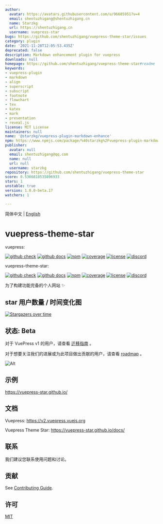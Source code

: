 ```yaml
---
author:
  avatar: https://avatars.githubusercontent.com/u/96685951?v=4
  email: shentuzhigang@shentuzhigang.cn
  name: Starzkg
  url: https://shentuzhigang.cn
  username: vuepress-star
bugs: https://github.com/shentuzhigang/vuepress-theme-star/issues
category: plugin
date: '2021-11-28T12:05:53.435Z'
deprecated: false
description: Markdown enhancement plugin for vuepress
downloads: null
homepage: https://github.com/shentuzhigang/vuepress-theme-star#readme
keywords:
- vuepress-plugin
- markdown
- align
- superscript
- subscript
- footnote
- flowchart
- tex
- katex
- mark
- presentation
- reveal.js
license: MIT License
maintainers: null
name: '@starzkg/vuepress-plugin-markdown-enhance'
npm: https://www.npmjs.com/package/%40starzkg%2Fvuepress-plugin-markdown-enhance
publisher:
  avatar: null
  email: shentuzhigang@qq.com
  name: null
  url: null
  username: starzkg
repository: https://github.com/shentuzhigang/vuepress-theme-star
score: 0.5366818535896933
stars: 1
unstable: true
version: 1.0.0-beta.17
watchers: 1

---
```



简体中文 | [English](README.en.md)

# vuepress-theme-star

vuepress:

[![github check](https://github.com/vuepress/vuepress-next/workflows/check/badge.svg)](https://github.com/vuepress/vuepress-next/actions?query=workflow%3Acheck)
[![github docs](https://github.com/vuepress/vuepress-next/workflows/docs/badge.svg)](https://github.com/vuepress/vuepress-next/actions?query=workflow%3Adocs)
[![npm](https://badgen.net/npm/v/vuepress/next)](https://www.npmjs.com/package/vuepress)
[![coverage](https://coveralls.io/repos/github/vuepress/vuepress-next/badge.svg?branch=main)](https://coveralls.io/github/vuepress/vuepress-next?branch=main)
[![license](https://badgen.net/github/license/vuepress/vuepress-next)](https://github.com/vuepress/vuepress-next/blob/main/LICENSE)
[![discord](https://badgen.net/discord/online-members/ptFjefy6H5?icon=discord&label=discord)](https://discord.gg/ptFjefy6H5)

vuepress-theme-star:

[![github check](https://github.com/vuepress-star/vuepress-theme-star/workflows/check/badge.svg)](https://github.com/vuepress-star/vuepress-theme-star/actions?query=workflow%3Acheck)
[![github docs](https://github.com/vuepress-star/vuepress-theme-star/workflows/docs/badge.svg)](https://github.com/vuepress-star/vuepress-theme-star/actions?query=workflow%3Adocs)
[![npm](https://badgen.net/npm/v/@starzkg/vuepress-theme-star/next)](https://www.npmjs.com/package/@starzkg/vuepress-theme-star)
[![coverage](https://coveralls.io/repos/github/vuepress-star/vuepress-theme-star/badge.svg?branch=main)](https://coveralls.io/github/vuepress-star/vuepress-theme-star?branch=main)
[![license](https://badgen.net/github/license/vuepress-star/vuepress-theme-star)](https://github.com/vuepress-star/vuepress-theme-star/blob/main/LICENSE)
[![discord](https://badgen.net/discord/online-members/ptFjefy6H5?icon=discord&label=discord)](https://discord.gg/ptFjefy6H5)

为了构建功能完备的个人网站 ✨

## star 用户数量 / 时间变化图

[![Stargazers over time](https://starchart.cc/vuepress-star/vuepress-theme-star.svg)](https://starchart.cc/vuepress-star/vuepress-theme-star)

## 状态: Beta

对于 VuePress v1 的用户，请查看 [迁移指南](https://v2.vuepress.vuejs.org/guide/migration.html) 。

对于想要关注我们的进展或为此项目做出贡献的用户，请查看 [roadmap](https://github.com/vuepress/vuepress-next/discussions/68) 。

![Alt](https://repobeats.axiom.co/api/embed/2827b1222a806940ade242aea985f0008bf8a7de.svg "Repobeats analytics image")

## 示例

https://vuepress-star.github.io/

## 文档

Vuepress: https://v2.vuepress.vuejs.org

Vuepress Theme Star: https://vuepress-star.github.io/docs/

## 联系

我们建议您联系使用问题和讨论。

## 贡献

See [Contributing Guide](https://github.com/vuepress-star/vuepress-theme-star/blob/main/docs/contributing.md).

## 许可

[MIT](https://github.com/vuepress-star/vuepress-theme-star/blob/main/LICENSE)
